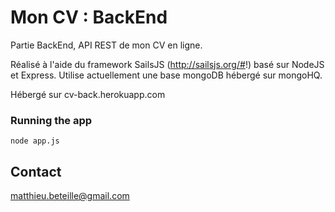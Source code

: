 # Mon CV :  BackEnd

Partie BackEnd, API REST de mon CV en ligne.

Réalisé à l'aide du framework SailsJS (http://sailsjs.org/#!) basé sur NodeJS et Express.
Utilise actuellement une base mongoDB hébergé sur mongoHQ.

Hébergé sur cv-back.herokuapp.com

### Running the app

```shell
node app.js
```

## Contact

matthieu.beteille@gmail.com


